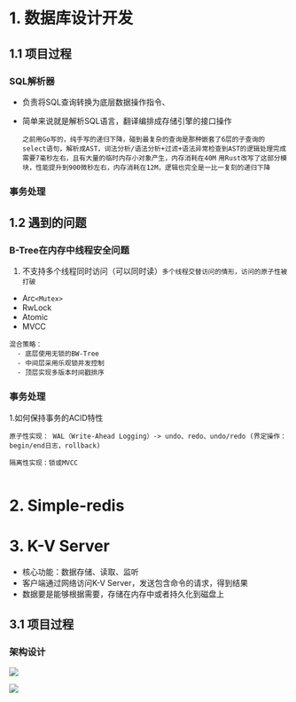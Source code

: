# 1. 数据库设计开发

## 1.1 项目过程
### SQL解析器
- 负责将SQL查询转换为底层数据操作指令、
- 简单来说就是解析SQL语言，翻译编排成存储引擎的接口操作

  ``之前用Go写的，纯手写的递归下降，碰到最复杂的查询是那种嵌套了6层的子查询的select语句，解析成AST，词法分析/语法分析+过滤+语法异常检查到AST的逻辑处理完成需要7毫秒左右，且有大量的临时内存小对象产生，内存消耗在40M``
  ``
  用Rust改写了这部分模块，性能提升到900微秒左右，内存消耗在12M，逻辑也完全是一比一复刻的递归下降
  ``

### 事务处理

## 1.2 遇到的问题

### B-Tree在内存中线程安全问题

1. 不支持多个线程同时访问（可以同时读）``多个线程交替访问的情形，访问的原子性被打破``

  - Arc`<Mutex>`
  - RwLock
  - Atomic
  - MVCC
```
混合策略：
  - 底层使用无锁的BW-Tree
  - 中间层采用乐观锁并发控制
  - 顶层实现多版本时间戳排序
```

### 事务处理

1.如何保持事务的ACID特性
```
原子性实现： WAL（Write-Ahead Logging）-> undo、redo、undo/redo (界定操作：begin/end日志，rollback)

隔离性实现：锁或MVCC


```


# 2. Simple-redis

# 3. K-V Server
- 核心功能：数据存储、读取、监听
- 客户端通过网络访问K-V Server，发送包含命令的请求，得到结果
- 数据要是能够根据需要，存储在内存中或者持久化到磁盘上

## 3.1 项目过程

### 架构设计
![](https://gitee.com/xiaoyi0814/PicGo/raw/master/img/架构.png)

![](https://gitee.com/xiaoyi0814/PicGo/raw/master/img/问题.png)